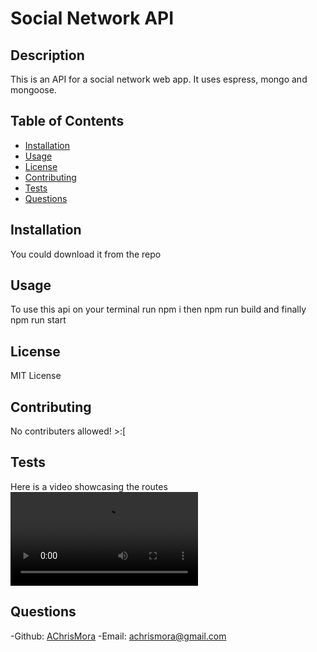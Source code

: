 # Social Network API

## Description

This is an API for a social network web app. It uses espress, mongo and mongoose.

## Table of Contents

- [Installation](#installation)
- [Usage](#usage)
- [License](#license)
- [Contributing](#contributing)
- [Tests](#tests)
- [Questions](#questions)

## Installation

You could download it from the repo

## Usage
    
To use this api on your terminal run npm i then npm run build and finally npm run start

## License

MIT License
    
## Contributing
    
No contributers allowed! >:[
    
## Tests
    
Here is a video showcasing the routes
<video controls src="Assets/2024-12-09-02-11-48.mp4" title="Showcase"></video>
    
## Questions
    
-Github: [AChrisMora](https://github.com/AChrisMora)
-Email: achrismora@gmail.com